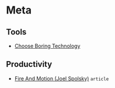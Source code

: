 # Meta

## Tools

- [Choose Boring Technology](https://boringtechnology.club/)

## Productivity

- [Fire And Motion (Joel Spolsky)](https://www.joelonsoftware.com/2002/01/06/fire-and-motion/) `article`
